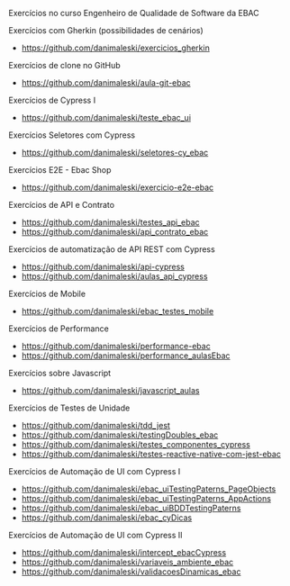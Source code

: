 Exercícios no curso Engenheiro de Qualidade de Software da EBAC


Exercícios com Gherkin (possibilidades de cenários)
* https://github.com/danimaleski/exercicios_gherkin

Exercícios de clone no GitHub
* https://github.com/danimaleski/aula-git-ebac

Exercícios de Cypress I
* https://github.com/danimaleski/teste_ebac_ui

Exercícios Seletores com Cypress
* https://github.com/danimaleski/seletores-cy_ebac

Exercícios E2E - Ebac Shop
* https://github.com/danimaleski/exercicio-e2e-ebac

Exercícios de API e Contrato
* https://github.com/danimaleski/testes_api_ebac
* https://github.com/danimaleski/api_contrato_ebac

Exercícios de automatização de API REST com Cypress
* https://github.com/danimaleski/api-cypress
* https://github.com/danimaleski/aulas_api_cypress

Exercícios de Mobile
* https://github.com/danimaleski/ebac_testes_mobile

Exercícios de Performance
* https://github.com/danimaleski/performance-ebac
* https://github.com/danimaleski/performance_aulasEbac

Exercícios sobre Javascript
* https://github.com/danimaleski/javascript_aulas

Exercícios de Testes de Unidade
* https://github.com/danimaleski/tdd_jest
* https://github.com/danimaleski/testingDoubles_ebac
* https://github.com/danimaleski/testes_componentes_cypress
* https://github.com/danimaleski/testes-reactive-native-com-jest-ebac

Exercícios de Automação de UI com Cypress I
* https://github.com/danimaleski/ebac_uiTestingPaterns_PageObjects
* https://github.com/danimaleski/ebac_uiTestingPaterns_AppActions
* https://github.com/danimaleski/ebac_uiBDDTestingPaterns
* https://github.com/danimaleski/ebac_cyDicas

Exercícios de Automação de UI com Cypress II
* https://github.com/danimaleski/intercept_ebacCypress
* https://github.com/danimaleski/variaveis_ambiente_ebac
* https://github.com/danimaleski/validacoesDinamicas_ebac
